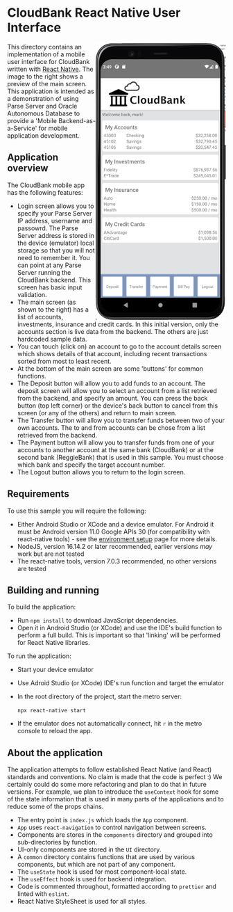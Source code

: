 # CloudBank React Native User Interface

<img style="float: right;" src="cloubank-ui.png" width="300">

This directory contains an implementation of a mobile user interface for CloudBank written with [React Native](https://reactnative.dev/).  The image to the right shows a preview of the main screen.  This application is intended as a demonstration of using Parse Server and Oracle Autonomous Database to provide a 'Mobile Backend-as-a-Service' for mobile application development.

## Application overview

The CloudBank mobile app has the following features:

* Login screen allows you to specify your Parse Server IP address, username and passowrd.  The Parse Server address is stored in the device (emulator) local storage so that you will not need to remember it.  You can point at any Parse Server running the CloudBank backend.  This screen has basic input validation.
* The main screen (as shown to the right) has a list of accounts, investments, insurance and credit cards.  In this initial version, only the accounts section is live data from the backend.  The others are just hardcoded sample data. 
* You can touch (click on) an account to go to the account details screen which shows details of that account, including recent transactions sorted from most to least recent.
* At the bottom of the main screen are some 'buttons' for common functions.
* The Deposit button will allow you to add funds to an account.  The deposit screen will allow you to select an account from a list retrieved from the backend, and specify an amount.  You can press the back button (top left corner) or the device's back button to cancel from this screen (or any of the others) and return to main screen.
* The Transfer button will allow you to transfer funds between two of your own accounts.  The to and from accounts can be chose from a list retrieved from the backend.
* The Payment button will allow you to transfer funds from one of your accounts to another account at the same bank (CloudBank) or at the second bank (ReggieBank) that is used in this sample.  You must choose which bank and specify the target account number.
* The Logout button allows you to return to the login screen.


## Requirements

To use this sample you will require the following:

* Either Android Studio or XCode and a device emulator.  For Android it must be Android version 11.0 Google APIs 30 (for compatibility with react-native tools) - see the [environment setup](https://reactnative.dev/docs/environment-setup) page for more details.
* NodeJS, version 16.14.2 or later recommended, earlier versions *may* work but are not tested
* The react-native tools, version 7.0.3 recommended, no other versions are tested


## Building and running

To build the application:

* Run `npm install` to download JavaScript dependencies.
* Open it in Android Studio (or XCode) and use the IDE's build function to perform a full build.  This is important so that 'linking' will be performed for React Native libraries.

To run the application:

* Start your device emulator
* Use Adroid Studio (or XCode) IDE's run function and target the emulator
* In the root directory of the project, start the metro server:

    ```npx react-native start```

* If the emulator does not automatically connect, hit `r` in the metro console to reload the app.

## About the application

The application attempts to follow established React Native (and React) standards and conventions.  No claim is made that the code is perfect :)  We certainly could do some more refactoring and plan to do that in future versions.  For example, we plan to introduce the `useContext` hook for some of the state information that is used in many parts of the applications and to reduce some of the props chains.

* The entry point is `index.js` which loads the `App` component.
* `App` uses `react-navigation` to control navigation between screens.
* Components are stores in the `components` directory and grouped into sub-directories by function. 
* UI-only components are stored in the `UI` directory. 
* A `common` directory contains functions that are used by various components, but which are not part of any component.
* The `useState` hook is used for most component-local state.
* The `useEffect` hook is used for backend integration.
* Code is commented throughout, formatted according to `prettier` and linted with `eslint`.
* React Native StyleSheet is used for all styles.